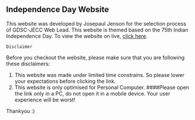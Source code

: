 ## Independence Day Website

This website was developed by Josepaul Jenson for the selection process of GDSC-JECC Web Lead. This website is themed based on the 75th Indian Independence Day. To view the website on live, [click here](https://cooperative-vintage-mink.glitch.me/). 

`Disclaimer`

Before you checkout the website, please make sure that you are following these disclaimers:

1. This website was made under limited time constrains. So please lower your expectations before clicking the link.
2. This website is only optimised for Personal Computer. ####Please open the link only in a PC, do not open it in a mobile device. Your user experience will be worst!

Thankyou :)
